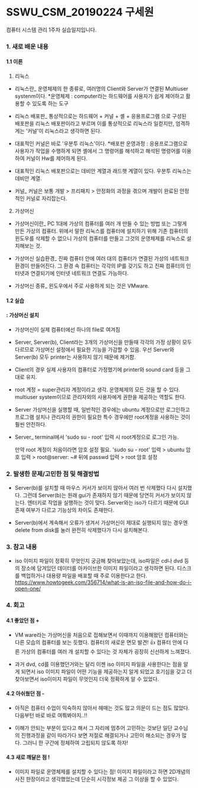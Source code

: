 # SSWU_CSM_20190224 구세원 
컴퓨터 시스템 관리 1주차 실습일지입니다.  

### 1. 새로 배운 내용

    
   #### 1.1 이론
   
1) 리눅스        
- 리눅스란_ 운영체제의 한 종류로, 여러명의 Client와 Server가 연결된 Multiuser systenm이다. *운영체제 : computer라는 하드웨어를 사용자가 쉽게 제어하고 활용할 수 있도록 하는 도구

- 리눅스 배포판_ 통상적으로는 하드웨어 + 커널 + 셸 + 응용프로그램 으로 구성된 배포판을 리눅스 배포판이라고 부르며 이를 통상적으로 리눅스라 일컫지만, 엄격하게는 '커널'이 리눅스라고 생각하면 된다. 
	
- 대표적인 커널은 바로 '우분투 리눅스'이다. *배포판 운영과정 : 응용프로그램으로 사용자가 작업을 수행하게 되면 셸에서 그 명령어를 해석하고 해석된 명령어를 이용하여 커널이 Hw를 제어하게 된다.
	
- 대표적인 리눅스 배포판으로는 데비안 계열과 래드햇 계열이 있다. 우분투 리눅스는 데비안 계열. 
	
- 커널_ 커널은 보통 개발 > 프리패치 > 안정화의 과정을 겪으며 개발이 완료된 안정적인 커널로 자리잡는다. 
	
    
2) 가상머신
- 가상머신이란_ PC 1대에 가상의 컴퓨터를 여러 개 만들 수 있는 방법 또는 그렇게 만든 가상의 컴퓨터. 위에서 말한 리눅스를 컴퓨터에 설치하기 위해 기존 컴퓨터의 윈도우를 삭제할 수 없으니 가상의 컴퓨터를 만들고 그것의 운영체제를 리눅스로 설치해보는 것.
	
- 가상머신 실습환경_ 진짜 컴퓨터 안에 여러 대의 컴퓨터가 연결된 가상의 네트워크 환경이 만들어진다. 그 환경 속 컴퓨터는 각각의 IP를 갖기도 하고 진짜 컴퓨터의 인터넷과 연결되기에 인터넷 네트워크 연결도 가능하다. 
	
- 가상머신 종류_ 윈도우에서 주로 사용하게 되는 것은 VMware.   
           
#### 1.2 실습
    
#### : 가상머신 설치
    	
- 가상머신이 실제 컴퓨터에선 하나의 file로 여겨짐
    	
- Server, Server(b), Client라는 3개의 가상머신을 만들때 각각의 가정 상황이 모두 다르므로 가상머신 설정에서 필요한 기능을 가감할 수 있음. 우선 Server와 Server(b) 모두 printer는 사용하지 않기 때문에 제거함. 
    	
- Client의 경우 실제 사용자의 컴퓨터로 가정했기에 printer와 sound card 등을 그대로 유지. 
    	
- root 계정 = super관리자 계정이라고 생각. 운영체제의 모든 것을 할 수 있다. multiuser system이므로 관리자외의 사용자에게 권한을 제공하는 역할도 한다.
    	
- Server 가상머신을 실행할 때, 일반적인 경우에는 ubuntu 계정으로만 로그인하고 프로그램 설치나 관리자의 권한이 필요한 특수 경우에만 root계정을 사용하는 것이 훨씬 안전하다. 
    	
- Server_ terminal에서 'sudo su - root' 입력 시 root계정으로 로그인 가능. 
  
  만약 root 계정이 처음이라면 암호 설정 필요. 'sudo su - root' 입력 > ubuntu 암호 입력 > root@server: ~# 뒤에 passwd 입력 > root 암호 설정  
	   
	   
### 2. 발생한 문제/고민한 점 및 해결방법
	
- Server(b)를 설치할 때 마우스 커서가 보이지 않아서 여러 번 삭제했다 다시 설치했다. 그런데 Server(b)는 원래 gui가 존재하지 않기 때문에 당연히 커서가 보이지 않는다. 엔터키로 작업을 실행하는 것이 맞다. Server와는 iso가 다르기 때문에 GUI 존재 여부가 다르고 기능상의 차이도 존재한다. 
	
- Server(b)에서 계속해서 오류가 생겨서 가상머신이 제대로 실행되지 않는 경우엔 delete from disk를 눌러 완전히 삭제했다가 다시 설치해본다. 


### 3. 참고 내용
	
- iso 이미지 파일이 정확히 무엇인지 궁금해 찾아보았는데, iso파일은 cd나 dvd 등의 장소에 담겨있던 데이터를 아카이브한 이미지 파일이라고 생각하면 된다. 디스크를 백업하거나 대용량 파일을 배포할 때 주로 이용한다고 한다. https://www.howtogeek.com/356714/what-is-an-iso-file-and-how-do-i-open-one/


### 4. 회고    
    
#### 4.1 좋았던 점 +
	
- VM ware라는 가상머신을 처음으로 접해보면서 이때까지 이용해왔던 컴퓨터와는 다른 모습의 컴퓨터를 보는 듯했다. 컴퓨터의 새로운 면모 발견! :+1: 컴퓨터 안에 다른 가상의 컴퓨터를 여러 개 설치할 수 있다는 것 자체가 굉장히 신선하게 느껴졌다. 
	
- 과거 dvd, cd를 이용했던거와는 달리 이젠 iso 이미지 파일을 사용한다는 점을 알게 되면서 iso 이미지 파일이 어떤 기능을 제공하는지 알게 되었고 호기심을 갖고 더 찾아보면서 iso이미지 파일이 무엇인지 더욱 정확하게 알 수 있었다. 

#### 4.2 아쉬웠던 점 -
	
- 아직은 컴퓨터 수업이 익숙하지 않아서 헤매는 것도 많고 의문이 드는 점도 많았다. 다음부턴 바로 바로 여쭤봐야지..!! 
	
- 이해가 안되는 부분이 있다고 해서 그 자리에 멈추어 고민하는 것보단 일단 교수님의 진행과정을 같이 따라가다 보면 저절로 해결되거나 고민이 해소되는 경우가 많다. 그러니 한 구간에 정체하여 고립되지 않도록 하자! 
    
#### 4.3 새로 깨달은 점 !
	
- 이미지 파일로 운영체제를 설치할 수 있다는 점! 이미지 파일이라고 하면 2D개념의 사진 한장이라고 생각했었는데 단순히 시각정보 제공 그 이상을 할 수 있었다.  
	  
